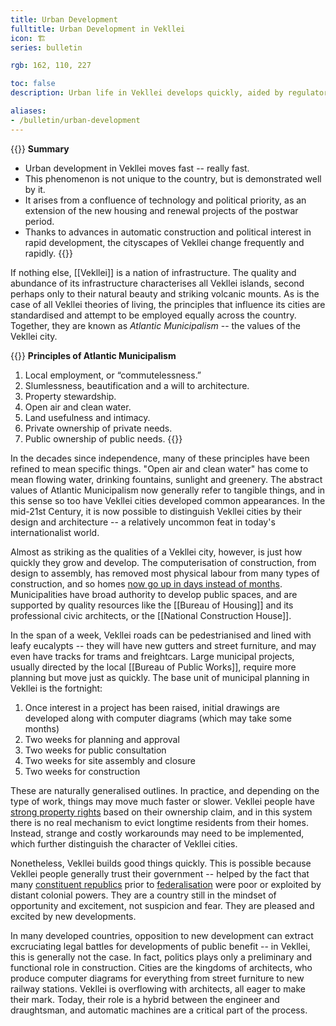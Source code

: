 ```yaml
---
title: Urban Development
fulltitle: Urban Development in Vekllei
icon: 🏗️
series: bulletin

rgb: 162, 110, 227

toc: false
description: Urban life in Vekllei develops quickly, aided by regulatory and technical processes that rapidly improves and uplifts their towns and cities.

aliases:
- /bulletin/urban-development
---
```

{{<note panel>}}
**Summary**

* Urban development in Vekllei moves fast -- really fast.
* This phenomenon is not unique to the country, but is demonstrated well by it.
* It arises from a confluence of technology and political priority, as an extension of the new housing and renewal projects of the postwar period.
* Thanks to advances in automatic construction and political interest in rapid development, the cityscapes of Vekllei change frequently and rapidly.
{{</note>}}

If nothing else, [[Vekllei]] is a nation of infrastructure. The quality and abundance of its infrastructure characterises all Vekllei islands, second perhaps only to their natural beauty and striking volcanic mounts. As is the case of all Vekllei theories of living, the principles that influence its cities are standardised and attempt to be employed equally across the country. Together, they are known as *Atlantic Municipalism* -- the values of the Vekllei city.

{{<note>}}
**Principles of Atlantic Municipalism**

1. Local employment, or “commutelessness.”
2. Slumlessness, beautification and a will to architecture.
3. Property stewardship.
4. Open air and clean water.
5. Land usefulness and intimacy.
6. Private ownership of private needs.
7. Public ownership of public needs.
{{</note>}}

In the decades since independence, many of these principles have been refined to mean specific things. "Open air and clean water" has come to mean flowing water, drinking fountains, sunlight and greenery. The abstract values of Atlantic Municipalism now generally refer to tangible things, and in this sense so too have Vekllei cities developed common appearances. In the mid-21st Century, it is now possible to distinguish Vekllei cities by their design and architecture -- a relatively uncommon feat in today's internationalist world.

Almost as striking as the qualities of a Vekllei city, however, is just how quickly they grow and develop. The computerisation of construction, from design to assembly, has removed most physical labour from many types of construction, and so homes [now go up in days instead of months](/stories/construction/). Municipalities have broad authority to develop public spaces, and are supported by quality resources like the [[Bureau of Housing]] and its professional civic architects, or the [[National Construction House]].

In the span of a week, Vekllei roads can be pedestrianised and lined with leafy eucalypts -- they will have new gutters and street furniture, and may even have tracks for trams and freightcars. Large municipal projects, usually directed by the local [[Bureau of Public Works]], require more planning but move just as quickly. The base unit of municipal planning in Vekllei is the fortnight:

1. Once interest in a project has been raised, initial drawings are developed along with computer diagrams (which may take some months)
2. Two weeks for planning and approval
3. Two weeks for public consultation
4. Two weeks for site assembly and closure
5. Two weeks for construction

These are naturally generalised outlines. In practice, and depending on the type of work, things may move much faster or slower. Vekllei people have [strong property rights](/property/) based on their ownership claim, and in this system there is no real mechanism to evict longtime residents from their homes. Instead, strange and costly workarounds may need to be implemented, which further distinguish the character of Vekllei cities.

Nonetheless, Vekllei builds good things quickly. This is possible because Vekllei people generally trust their government -- helped by the fact that many [constituent republics](/republics/) prior to [federalisation](/federalisation/) were poor or exploited by distant colonial powers. They are a country still in the mindset of opportunity and excitement, not suspicion and fear. They are pleased and excited by new developments.

In many developed countries, opposition to new development can extract excruciating legal battles for developments of public benefit -- in Vekllei, this is generally not the case. In fact, politics plays only a preliminary and functional role in construction. Cities are the kingdoms of architects, who produce computer diagrams for everything from street furniture to new railway stations. Vekllei is overflowing with architects, all eager to make their mark. Today, their role is a hybrid between the engineer and draughtsman, and automatic machines are a critical part of the process.